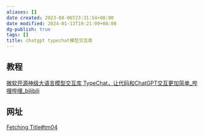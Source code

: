 ```yaml
---
aliases: []
date created: 2023-08-06T23:31:54+08:00
date modified: 2024-01-13T19:21:09+08:00
dg-publish: true
tags: []
title: chatgpt typechat模型交互库
---
```


## 教程
[微软开源神级大语言模型交互库 TypeChat，让代码和ChatGPT交互更加简单\_哔哩哔哩\_bilibili](https://www.bilibili.com/video/BV1ah4y1c7Mp/?spm_id_from=333.337.search-card.all.click&vd_source=20cb3e7c6ad3d64f0eb2d763ff005080)
## 网址
[Fetching Title#tm04](https://github.com/microsoft/TypeChat)